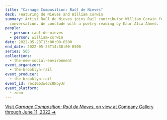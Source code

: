 ```yaml
---
title: "Carnage Composition: Raúl de Nieves"
deck: Featuring de Nieves and William Corwin
summary: Artist Raúl de Nieves joins Rail contributor William Corwin for a
  conversation. We conclude with a poetry reading by Kaur Alia Ahmed.
people:
  - person: raul-de-nieves
  - person: william-corwin
date: 2022-05-23T13:00:00-0500
end_date: 2022-05-23T14:30:00-0500
series: 565
collections:
  - the-new-social-environment
event_organizer:
  - the-brooklyn-rail
event_producer:
  - the-brooklyn-rail
event_id: recIGb3we3c0NpyJn
event_platform:
  - zoom
---
```

[Visit *Carnage Composition: Raúl de Nieves*, on view at Company Gallery through June 11, 2022 **→**](https://companygallery.us/exhibitions/carnage-composition/)